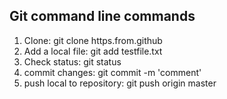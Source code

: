 ## Git command line commands

1. Clone: git clone https.from.github
1. Add a local file: git add testfile.txt 
1. Check status: git status
1. commit changes:  git commit -m 'comment'
1. push local to repository:  git push origin master 


